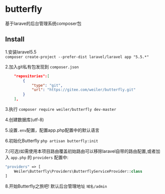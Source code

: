 # butterfly
基于larave的后台管理系统composer包

## Install
1.安装laravel5.5  
`composer create-project --prefer-dist laravel/laravel app "5.5.*"`

2.加入git私有包发现到 `composer.json`
```json
    "repositories":[
        {
            "type": "git",
            "url": "https://gitee.com/weiler/butterfly.git"
        }
    ],
```
3.执行 `composer require weiler/butterfly dev-master`

4.创建数据库(utf-8)  

5.设置`.env`配置，配置app.php配置中的默认语言

6.初始化Butterfly `php artisan butterfly:init`

7.(可选)如需使用本项目路由覆盖初始路由可以移除laravel自带的路由配置,或者加入 `app.php` 的 `providers` 配置中:  
```php
"providers" => [
    Weiler\Butterfly\Providers\ButterflyServiceProvider::class
]
```

8.开始Butterfly之旅吧! 默认后台管理地址 `域名/admin`